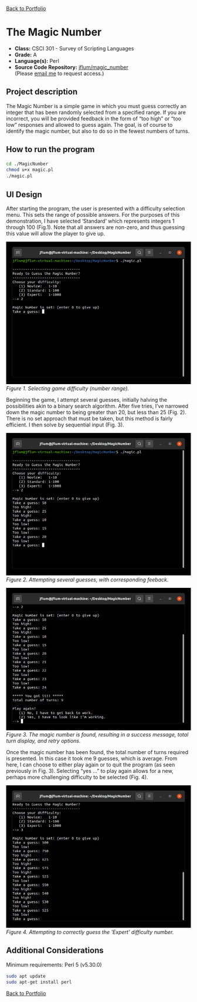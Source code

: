 [Back to Portfolio](./)

The Magic Number
===============

-   **Class:** CSCI 301 - Survey of Scripting Languages
-   **Grade:** A
-   **Language(s):** Perl
-   **Source Code Repository:** [jflum/magic_number](https://github.com/jflum/magic_number.git)  
    (Please [email me](mailto:jflum@csustudent.net?subject=GitHub%20Access) to request access.)

## Project description

The Magic Number is a simple game in which you must guess correctly an integer that has been randomly selected from a specified range. If you are incorrect, you will be provided feedback in the form of “too high” or “too low” responses and allowed to guess again. The goal, is of course to identify the magic number, but also to do so in the fewest numbers of turns. 

## How to run the program

```bash
cd ./MagicNumber
chmod u+x magic.pl 
./magic.pl
```

## UI Design

After starting the program, the user is presented with a difficulty selection menu. This sets the range of possible answers. For the purposes of this demonstration, I have selected ‘Standard’ which represents integers 1 through 100 (Fig.1). Note that all answers are non-zero, and thus guessing this value will allow the player to give up. 

![screenshot](images/p3f1.jpg)  
*Figure 1. Selecting game difficulty (number range).*

Beginning the game, I attempt several guesses, initially halving the possibilities akin to a binary search algorithm. After five tries, I’ve narrowed down the magic number to being greater than 20, but less than 25 (Fig. 2). There is no set approach that must be taken, but this method is fairly efficient. I then solve by sequential input (Fig. 3).

![screenshot](images/p3f2.jpg)  
*Figure 2. Attempting several guesses, with corresponding feeback.*

![screenshot](images/p3f3.jpg)  
*Figure 3. The magic number is found, resulting in a success message, total turn display, and retry options.*

Once the magic number has been found, the total number of turns required is presented. In this case it took me 9 guesses, which is average. From here, I can choose to either play again or to quit the program (as seen previously in Fig. 3). Selecting “yes …” to play again allows for a new, perhaps more challenging difficulty to be selected (Fig. 4).

![screenshot](images/p3f4.jpg)
*Figure 4. Attempting to correctly guess the 'Expert' difficulty number.*

## Additional Considerations

Minimum requirements: Perl 5 (v5.30.0)
```bash
sudo apt update
sudo apt-get install perl
```

[Back to Portfolio](./)
